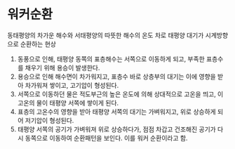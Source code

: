 # 워커순환

동태평양의 차가운 해수와 서태평양의 따뜻한 해수의 온도 차로 태평양 대기가 시계방향으로 순환하는 현상
 
1) 동풍으로 인해, 태평양 동쪽의 표층해수는 서쪽으로 이동하게 되고, 부족한 표층수를 채우기 위해 용승이 발생한다.
2) 용승으로 인해 해수면이 차가워지고, 표층수 바로 상층부의 대기는 이에 영향을 받아 차가워져 쌓이고, 고기압이 형성된다.
3) 서쪽으로 이동하던 물은 적도부근의 높은 온도에 의해 상대적으로 고온을 띄고, 이 고온의 물이 태평양 서쪽에 쌓이게 된다.
4) 표층의 고온수의 영향을 받아 태평양 서쪽의 대기는 가벼워지고, 위로 상승하게 되어 저기압이 형성된다.
5) 태평양 서쪽의 공기가 가벼워져 위로 상승하다가, 점점 차갑고 건조해진 공기가 다시 동쪽으로 이동하여 순환패턴을 보인다.
이를 워커 순환이라고 함.
 

